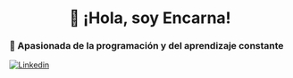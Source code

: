 <h1 align="center">👋 ¡Hola, soy Encarna!</h1>
<h3>👀 Apasionada de la programación y del aprendizaje constante</h3>

<!---
encarnafs/encarnafs is a ✨ special ✨ repository because its `README.md` (this file) appears on your GitHub profile.
You can click the Preview link to take a look at your changes.
--->
[![Linkedin](https://img.shields.io/badge/Encarna%20-%20Linkedin%20-%20blue)]([https://linkedin.com/in/encarna-fernandez-sanchez](https://www.linkedin.com/in/encarna-fernandez-sanchez/))

